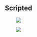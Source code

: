 <h2 align="center">Scripted</h2>

<p align="center">
  <img src="https://github-readme-stats.vercel.app/api/?username=Scripted-1337&title_color=4F8CC9&text_color=9f9f9f&show_icons=true&bg_color=00000000&hide_border=true&icon_color=4F8CC9&hide_title=true&count_private=true" />
</p>

<p align="center">
  <img src="https://discord.c99.nl/widget/theme-1/920242349169336371.png" />
</p>
